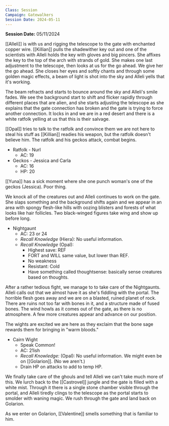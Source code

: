 ```yaml
---
Class: Session
Campaign: Gatewalkers
Session Date: 2024-05-11
---
```

**Session Date:** 05/11/2024

[[Alleli]] is with us and rigging the telescope to the gate with enchanted copper wire. [[Killian]] pulls the shadewither key out and one of the scientists with Alleli holds the key with gloves and big pincers. She affixes the key to the top of the arch with strands of gold. She makes one last adjustment to the telescope, then looks at us for the go ahead. We give her the go ahead. She closes her eyes and softly chants and through some golden magic effects, a beam of light is shot into the sky and Alleli yells that it's working.

The beam refracts and starts to bounce around the sky and Alleli's smile fades. We see the background start to shift and flicker rapidly through different places that are alien, and she starts adjusting the telescope as she explains that the gate connection has broken and the gate is trying to force another connection. It locks in and we are in a red desert and there is a white ratfolk yelling at us that this is their salvage.

[[Opal]] tries to talk to the ratfolk and convince them we are not here to steal his stuff as [[Killian]] readies his weapon, but the ratfolk doesn't believe him. The ratfolk and his geckos attack, combat begins.

- Ratfolk - Nurl
	- AC: 19
- Geckos - Jessica and Carla
	- AC: 16
	- HP: 20

[[Yuna]] has a sick moment where she one punch woman's one of the geckos (Jessica). Poor thing.

We knock all of the creatures out and Alleli continues to work on the gate. She slaps something and the background shifts again and we appear in an area with spongy flesh-like hills with oozing blisters and forests of what looks like hair follicles. Two black-winged figures take wing and show up before long.

- Nightgaunt
	- AC: 23 or 24
	- *Recall Knowledge* (Hiera): No useful information.
	- *Recall Knowledge* (Opal):
		- Highest save: REF
		- FORT and WILL same value, but lower than REF.
		- No weakness
		- Resistant: Cold
		- Have something called thoughtsense: basically sense creatures based on thoughts.

After a rather tedious fight, we manage to to take care of the Nightgaunts. Alleli calls out that we almost have it as she's fiddling with the portal. The horrible flesh goes away and we are on a blasted, ruined planet of rock. There are ruins not too far with bones in it, and a structure made of fused bones. The wind howls as it comes out of the gate, as there is no atmosphere. A few more creatures appear and advance on our position.

The wights are excited we are here as they exclaim that the bone sage rewards them for bringing in "warm bloods."

- Cairn Wight
	- Speak Common!
	- AC: 21ish
	- *Recall Knowledge:* (Opal): No useful information. We might even be on [[Golarion]]. (No we aren't.)
	- Drain HP on attacks to add to temp HP.

We finally take care of the ghouls and tell Alleli we can't take much more of this. We lurch back to the [[Castrovel]] jungle and the gate is filled with a white mist. Through it there is a single stone chamber visible through the portal, and Alleli tiredly clings to the telescope as the portal starts to smolder with waning magic. We rush through the gate and land back on Golarion.

As we enter on Golarion, [[Valentine]] smells something that is familiar to him. 